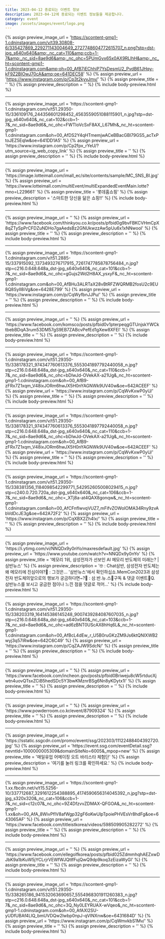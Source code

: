 ```yaml
---
title: 2023-04-12 종료되는 이벤트 정보
description: 2023-04-12에 종료되는 이벤트 정보들을 제공합니다.
category: event
image: /assets/images/event/logo.png
---
```

{% assign preview_image_url = 'https://scontent-gmp1-1.cdninstagram.com/v/t39.30808-6/335427869_229271143004649_2727748604772615707_n.png?stp=dst-jpg_s640x640&amp;_nc_cat=110&amp;ccb=1-7&amp;_nc_sid=8ae9d6&amp;_nc_ohc=5PUmGvx65x0AX9RLlhH&amp;_nc_ht=scontent-gmp1-1.cdninstagram.com&amp;oh=00_AfB7iEChhiP7YsDesmU2_PvdB61JHqy-kF9Z2BIOwJ70cA&amp;oe=641DEC58' %}
{% assign preview_url = 'https://www.instagram.com/p/Cp3t2kyvJmv/' %}
{% assign preview_title = '' %}
{% assign preview_description = '' %}
{% include body-preview.html %}
<hr>{% assign preview_image_url = 'https://scontent-gmp1-1.cdninstagram.com/v/t51.29350-15/336109176_244356601298452_4563559051088115901_n.jpg?stp=dst-jpg_s640x640&amp;_nc_cat=102&amp;ccb=1-7&amp;_nc_sid=8ae9d6&amp;_nc_ohc=FWTIoVcSxF8AX_L67Mh&amp;_nc_ht=scontent-gmp1-1.cdninstagram.com&amp;oh=00_AfDS2Y4qHTmemjwACeBBacGBl79GS5_acTxPtoJEZ5Eqlw&amp;oe=641DD1A5' %}
{% assign preview_url = 'https://www.instagram.com/p/Cp2fpx_rYeU/?utm_source=ig_web_copy_link' %}
{% assign preview_title = '' %}
{% assign preview_description = '' %}
{% include body-preview.html %}
<hr>{% assign preview_image_url = 'https://image.lotteimall.com/imall_ec/site/contents/sample/MC_SNS_BI.jpg' %}
{% assign preview_url = 'https://www.lotteimall.com/multiEvent/multiExpandedEventMain.lotte?mno=L229661' %}
{% assign preview_title = '롯데홈쇼핑' %}
{% assign preview_description = '스마트한 당신을 닮은 쇼핑!!' %}
{% include body-preview.html %}
<hr>{% assign preview_image_url = '' %}
{% assign preview_url = 'https://www.facebook.com/thinkyou.co.kr/posts/pfbid0g9bvFBKCVHmCpX8qZTySpPrCFDZuNDHo7gaAedsBz2GNUkwzzAw5pUu6x1xNNwool' %}
{% assign preview_title = '' %}
{% assign preview_description = '' %}
{% include body-preview.html %}
<hr>{% assign preview_image_url = 'https://scontent-gmp1-1.cdninstagram.com/v/t51.2885-15/337915092_1373493276717915_7261747785878756484_n.jpg?stp=c216.0.648.648a_dst-jpg_s640x640&amp;_nc_cat=101&amp;ccb=1-7&amp;_nc_sid=8ae9d6&amp;_nc_ohc=gGujs2Wd2H8AX_ysxyF&amp;_nc_ht=scontent-gmp1-1.cdninstagram.com&amp;oh=00_AfBHu3ALRTaX28vBtRFZWQRMB2fosU2c9EU8Q8SyIl8iVg&amp;oe=6428E799' %}
{% assign preview_url = 'https://www.instagram.com/p/CqWyfbnJJPu/' %}
{% assign preview_title = '' %}
{% assign preview_description = '' %}
{% include body-preview.html %}
<hr>{% assign preview_image_url = '' %}
{% assign preview_url = 'https://www.facebook.com/komsco/posts/pfbid0v1pterpeqgGTUnjskYWCktbebBDqA3rum53DM57gS9EB7ZABcvPefEd1gXew8XFEl' %}
{% assign preview_title = '' %}
{% assign preview_description = '' %}
{% include body-preview.html %}
<hr>{% assign preview_image_url = 'https://scontent-gmp1-1.cdninstagram.com/v/t51.29350-15/338178321_974347760613376_5553041897792440058_n.jpg?stp=c216.0.648.648a_dst-jpg_s640x640&amp;_nc_cat=110&amp;ccb=1-7&amp;_nc_sid=8ae9d6&amp;_nc_ohc=bDlwJd-OVekAX-a21Ug&amp;_nc_ht=scontent-gmp1-1.cdninstagram.com&amp;oh=00_AfB9-zFRx7Z1xqm_V48ixJORm6hwJX5H0nYAGNWk9UV40w&amp;oe=642ACEEF' %}
{% assign preview_url = 'https://www.instagram.com/p/CqWvKxwP0yU/' %}
{% assign preview_title = '' %}
{% assign preview_description = '' %}
{% include body-preview.html %}
<hr>{% assign preview_image_url = 'https://scontent-gmp1-1.cdninstagram.com/v/t51.29350-15/338178321_974347760613376_5553041897792440058_n.jpg?stp=c216.0.648.648a_dst-jpg_s640x640&amp;_nc_cat=110&amp;ccb=1-7&amp;_nc_sid=8ae9d6&amp;_nc_ohc=bDlwJd-OVekAX-a21Ug&amp;_nc_ht=scontent-gmp1-1.cdninstagram.com&amp;oh=00_AfB9-zFRx7Z1xqm_V48ixJORm6hwJX5H0nYAGNWk9UV40w&amp;oe=642ACEEF' %}
{% assign preview_url = 'https://www.instagram.com/p/CqWvKxwP0yU/' %}
{% assign preview_title = '' %}
{% assign preview_description = '' %}
{% include body-preview.html %}
<hr>{% assign preview_image_url = 'https://scontent-gmp1-1.cdninstagram.com/v/t51.29350-15/338381356_1184098542299771_542952605008029415_n.jpg?stp=c240.0.720.720a_dst-jpg_s640x640&amp;_nc_cat=106&amp;ccb=1-7&amp;_nc_sid=8ae9d6&amp;_nc_ohc=_XTj8a-at4QAX8gonqw&amp;_nc_ht=scontent-gmp1-1.cdninstagram.com&amp;oh=00_AfCFnfIwvqVUZ7_mFifvZOWoIOMA34Rny9zvAbVdDcJE3g&amp;oe=642A72F2' %}
{% assign preview_url = 'https://www.instagram.com/p/CqXBX2Zh4Ix/' %}
{% assign preview_title = '' %}
{% assign preview_description = '' %}
{% include body-preview.html %}
<hr>{% assign preview_image_url = 'https://i.ytimg.com/vi/NNQDx9y0nYo/maxresdefault.jpg' %}
{% assign preview_url = 'https://www.youtube.com/watch?v=NNQDx9y0nYo' %}
{% assign preview_title = '메모리 1위, 삼성전자가 선보인 AI 메모리 반도체의 미래는? | 삼반뉴스' %}
{% assign preview_description = '🤓 : Chat삼반, 삼성전자 반도체는 왜 메모리에 진심이야?🤖 : 그것은… &#39;삼반뉴스&#39;에서 확인하십쇼.MemCon2023과 삼성전자 반도체의앞으로의 행보가 궁금하다면~?🤖 : 삼.반.뉴.스📢구독 &amp; 댓글 이벤트📢Q. 삼반뉴스를 보시고 궁금한 점이나 느낀 점을 댓글로 적어...' %}
{% include body-preview.html %}
<hr>{% assign preview_image_url = 'https://scontent-gmp1-1.cdninstagram.com/v/t51.29350-15/338203319_164145386145248_9007439284087607035_n.jpg?stp=c216.0.648.648a_dst-jpg_s640x640&amp;_nc_cat=103&amp;ccb=1-7&amp;_nc_sid=8ae9d6&amp;_nc_ohc=ad6zBNT0UScAX8hHq6L&amp;_nc_ht=scontent-gmp1-1.cdninstagram.com&amp;oh=00_AfBcL4dEw_r_U5B0ruGKzZM9Js6ktQNIXWB2wyj3q57iRw&amp;oe=642C6C49' %}
{% assign preview_url = 'https://www.instagram.com/p/CqZAJW9SdcN/' %}
{% assign preview_title = '' %}
{% assign preview_description = '' %}
{% include body-preview.html %}
<hr>{% assign preview_image_url = '' %}
{% assign preview_url = 'https://www.facebook.com/incheon.gov/posts/pfbid0Briweju8cW5rtducXjwtn4uovQTsxZCiB5hedSDc5Y3bwKMznrBSg6Nn8yKDytx1l' %}
{% assign preview_title = '' %}
{% assign preview_description = '' %}
{% include body-preview.html %}
<hr>{% assign preview_image_url = '' %}
{% assign preview_url = 'https://www.powderroom.co.kr/event/87909324' %}
{% assign preview_title = '' %}
{% assign preview_description = '' %}
{% include body-preview.html %}
<hr>{% assign preview_image_url = 'https://sstatic.ssgcdn.com/promo/event/ssg/202303/11122488404392720.jpg' %}
{% assign preview_url = 'https://event.ssg.com/eventDetail.ssg?nevntId=1000000005309&domainSiteNo=6005&_mpop=new' %}
{% assign preview_title = '매일유업 어메이징 오트 바리스타 체험단' %}
{% assign preview_description = '여기를 눌러 링크를 확인하세요.' %}
{% include body-preview.html %}
<hr>{% assign preview_image_url = 'https://scontent-gmp1-1.xx.fbcdn.net/v/t15.5256-10/337712687_3291612254388895_4174590656314045392_n.jpg?stp=dst-jpg_s320x320&amp;_nc_cat=106&amp;ccb=1-7&amp;_nc_sid=c12c07&amp;_nc_ohc=9Z4DfzvvZDMAX-QFGOA&amp;_nc_ht=scontent-gmp1-1.xx&amp;oh=00_AfA_8WivPfIV8afWgp32gF6oKwUlpTpoiePHVEsVr8hdFg&amp;oe=643065AF' %}
{% assign preview_url = 'https://www.facebook.com/titleistkorea/videos/598509905282272' %}
{% assign preview_title = '' %}
{% assign preview_description = '' %}
{% include body-preview.html %}
<hr>{% assign preview_image_url = '' %}
{% assign preview_url = 'https://www.facebook.com/ellegolfkorea/posts/pfbid025ZdmmhqhAEZxwDJbK9a1bKuW5jYCLrjrVEWfWJQttfFujQwQ9dp9koq3zEizaWyGl' %}
{% assign preview_title = '' %}
{% assign preview_description = '' %}
{% include body-preview.html %}
<hr>{% assign preview_image_url = 'https://scontent-gmp1-1.cdninstagram.com/v/t51.29350-15/338265186_941532063690657_5554968301911260383_n.jpg?stp=c216.0.648.648a_dst-jpg_s640x640&amp;_nc_cat=101&amp;ccb=1-7&amp;_nc_sid=8ae9d6&amp;_nc_ohc=3Q_Ny0LEYRUAX-wVqeo&amp;_nc_ht=scontent-gmp1-1.cdninstagram.com&amp;oh=00_AfAXl2SU-yUDfUBAf4LlQ_bmUVDQw2lwbp0npJ-qVINXnw&amp;oe=6431684D' %}
{% assign preview_url = 'https://www.instagram.com/p/CqWmvkbS1Mv/' %}
{% assign preview_title = '' %}
{% assign preview_description = '' %}
{% include body-preview.html %}